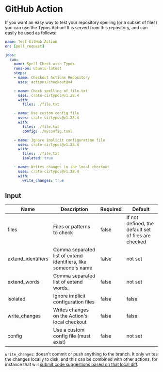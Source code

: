 # GitHub Action

If you want an easy way to test your repository spelling (or a subset of files)
you can use the Typos Action! It is served from this repository, and can
easily be used as follows:

```yaml
name: Test GitHub Action
on: [pull_request]

jobs:
  run:
    name: Spell Check with Typos
    runs-on: ubuntu-latest
    steps:
    - name: Checkout Actions Repository
      uses: actions/checkout@v4

    - name: Check spelling of file.txt
      uses: crate-ci/typos@v1.28.4
      with:
        files: ./file.txt

    - name: Use custom config file
      uses: crate-ci/typos@v1.28.4
      with:
        files: ./file.txt
        config: ./myconfig.toml

    - name: Ignore implicit configuration file
      uses: crate-ci/typos@v1.28.4
      with:
        files: ./file.txt
        isolated: true

    - name: Writes changes in the local checkout
      uses: crate-ci/typos@v1.28.4
      with:
        write_changes: true
```

## Input

| Name               | Description                                                     | Required | Default                                              |
| ------------------ | --------------------------------------------------------------- | -------- | ---------------------------------------------------- |
| files              | Files or patterns to check                                      | false    | If not defined, the default set of files are checked |
| extend_identifiers | Comma separated list of extend identifiers, like someone's name | false    | not set                                              |
| extend_words       | Comma separated list of extend words.                           | false    | not set                                              |
| isolated           | Ignore implicit configuration files                             | false    | false                                                |
| write_changes      | Writes changes on the Action's local checkout                   | false    | false                                                |
| config             | Use a custom config file (must exist)                           | false    | not set                                              |

`write_changes`: doesn't commit or push anything to the branch. It only writes the changes locally
to disk, and this can be combined with other actions, for instance that will [submit code
suggestions based on that local diff](https://github.com/getsentry/action-git-diff-suggestions).
